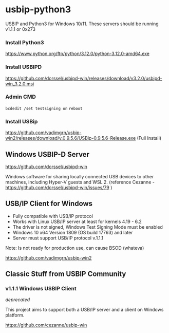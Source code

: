 # usbip-python3

USBIP and Python3 for Windows 10/11. These servers should be running v1.1.1 or 0x273

### Install Python3

https://www.python.org/ftp/python/3.12.0/python-3.12.0-amd64.exe

### Install USBIPD

https://github.com/dorssel/usbipd-win/releases/download/v3.2.0/usbipd-win_3.2.0.msi

### Admin CMD

`bcdedit /set testsigning on`
`reboot`

### Install USBip

https://github.com/vadimgrn/usbip-win2/releases/download/v.0.9.5.6/USBip-0.9.5.6-Release.exe
(Full Install)


## Windows USBIP-D Server

https://github.com/dorssel/usbipd-win

Windows software for sharing locally connected USB devices to other machines, including Hyper-V guests and WSL 2.
(reference Cezanne - https://github.com/dorssel/usbipd-win/issues/79 ) 


## USB/IP Client for Windows

* Fully compatible with USB/IP protocol
* Works with Linux USB/IP server at least for kernels 4.19 - 6.2
* The driver is not signed, Windows Test Signing Mode must be enabled
* Windows 10 x64 Version 1809 (OS build 17763) and later
* Server must support USB/IP protocol v.1.1.1

Note: Is not ready for production use, can cause BSOD (whateva)

https://github.com/vadimgrn/usbip-win2


## Classic Stuff from USBIP Community

### v1.1.1 Windows USBIP Client

*deprecated*

This project aims to support both a USB/IP server and a client on Windows platform.

https://github.com/cezanne/usbip-win
